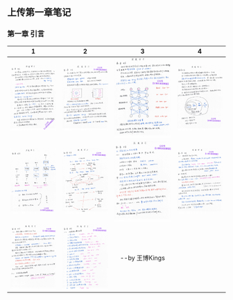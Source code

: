 ## 上传第一章笔记



### 第一章  引言
| 1 | 2 | 3 |4 |
|:-----------:|:--------:|:---------:|:---------:|
|![](./0004.jpg)| ![](./0005.jpg)| ![](./0006.jpg)|  ![](./0007.jpg)| 
|![](./0008.jpg)| ![](./0009.jpg)| ![](./0010.jpg)|  ![](./0011.jpg)| 
|![](./0012.jpg)| ![](./0013.jpg)| --by 王博Kings|  | 
